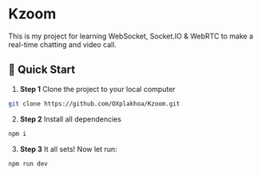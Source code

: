 # Kzoom

This is my project for learning WebSocket, Socket.IO & WebRTC to make a real-time chatting and video call.

## 🚀 Quick Start

1. **Step 1**
   Clone the project to your local computer
  ```sh
  git clone https://github.com/OXplakhoa/Kzoom.git
  ```
2. **Step 2**
  Install all dependencies
  ```sh
  npm i
  ```
3. **Step 3**
  It all sets! Now let run:
  ```sh
  npm run dev
  ```
   
   
  
  
